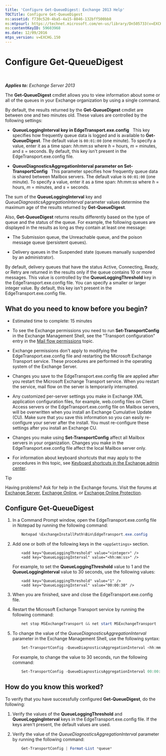 ```yaml
---
title: 'Configure Get-QueueDigest: Exchange 2013 Help'
TOCTitle: Configure Get-QueueDigest
ms:assetid: f730c520-4ba5-4a15-8846-132bff500bb8
ms:mtpsurl: https://technet.microsoft.com/en-us/library/Dn505733(v=EXCHG.150)
ms:contentKeyID: 59603968
ms.date: 12/09/2016
mtps_version: v=EXCHG.150
---
```


# Configure Get-QueueDigest

 

_**Applies to:** Exchange Server 2013_


The **Get-QueueDigest** cmdlet allows you to view information about some or all of the queues in your Exchange organization by using a single command.

By default, the results returned by the **Get-QueueDigest** cmdlet are between one and two minutes old. These values are controlled by the following settings:

  - **QueueLoggingInterval key in EdgeTransport.exe.config**   This key specifies how frequently queue data is logged and is available to **Get-QueueDigest**. The default value is `00:01:00` (one minute). To specify a value, enter it as a time span: *hh:mm:ss* where *h* = hours, *m* = minutes, and *s* = seconds. By default, this key isn't present in the EdgeTransport.exe.config file.

  - **QueueDiagnosticsAggregationInterval parameter on Set-TransportConfig**   This parameter specifies how frequently queue data is shared between Mailbox servers. The default value is `00:01:00` (one minute). To specify a value, enter it as a time span: *hh:mm:ss* where *h* = hours, *m* = minutes, and *s* = seconds.

The sum of the **QueueLoggingInterval** key and *QueueDiagnosticsAggregationInterval* parameter values determine the maximum age of the results returned by **Get-QueueDigest**.

Also, **Get-QueueDigest** returns results differently based on the type of queue and the status of the queue. For example, the following queues are displayed in the results as long as they contain at least one message:

  - The Submission queue, the Unreachable queue, and the poison message queue (persistent queues).

  - Delivery queues in the Suspended state (queues manually suspended by an administrator).

By default, delivery queues that have the status Active, Connecting, Ready, or Retry are returned in the results only if the queue contains 10 or more messages. This value is controlled by the **QueueLoggingThreshold** key in the EdgeTransport.exe.config file. You can specify a smaller or larger integer value. By default, this key isn't present in the EdgeTransport.exe.config file.

## What do you need to know before you begin?

  - Estimated time to complete: 15 minutes

  - To see the Exchange permissions you need to run **Set-TransportConfig** in the Exchange Management Shell, see the "Transport configuration" entry in the [Mail flow permissions](mail-flow-permissions-exchange-2013-help.md) topic.

  - Exchange permissions don't apply to modifying the EdgeTransport.exe.config file and restarting the Microsoft Exchange Transport service. These procedures are performed in the operating system of the Exchange Server.

  - Changes you save to the EdgeTransport.exe.config file are applied after you restart the Microsoft Exchange Transport service. When you restart the service, mail flow on the server is temporarily interrupted.

  - Any customized per-server settings you make in Exchange XML application configuration files, for example, web.config files on Client Access servers or the EdgeTransport.exe.config file on Mailbox servers, will be overwritten when you install an Exchange Cumulative Update (CU). Make sure that you save this information so you can easily re-configure your server after the install. You must re-configure these settings after you install an Exchange CU.

  - Changes you make using **Set-TransportConfig** affect all Mailbox servers in your organization. Changes you make in the EdgeTransport.exe.config file affect the local Mailbox server only.

  - For information about keyboard shortcuts that may apply to the procedures in this topic, see [Keyboard shortcuts in the Exchange admin center](keyboard-shortcuts-in-the-exchange-admin-center-2013-help.md).


> [!TIP]
> Having problems? Ask for help in the Exchange forums. Visit the forums at <A href="https://go.microsoft.com/fwlink/p/?linkid=60612">Exchange Server</A>, <A href="https://go.microsoft.com/fwlink/p/?linkid=267542">Exchange Online</A>, or <A href="https://go.microsoft.com/fwlink/p/?linkid=285351">Exchange Online Protection</A>.



## Configure Get-QueueDigest

1.  In a Command Prompt window, open the EdgeTransport.exe.config file in Notepad by running the following command:
    
    ```powershell
        Notepad %ExchangeInstallPath%Bin\EdgeTransport.exe.config
    ```

2.  Add one or both of the following keys in the `<appSettings>` section.
    ```Command&nbsp;Line
        <add key="QueueLoggingThreshold" value="<integer>" />
        <add key="QueueLoggingInterval" value="<hh:mm:ss>" />
    ```
    
    For example, to set the **QueueLoggingThreshold** value to 1 and the **QueueLoggingInterval** value to 30 seconds, use the following values:
    ```Command&nbsp;Line
        <add key="QueueLoggingThreshold" value="1" />
        <add key="QueueLoggingInterval" value="00:00:30" />
    ```

3.  When you are finished, save and close the EdgeTransport.exe.config file.

4.  Restart the Microsoft Exchange Transport service by running the following command:
    ```powershell
        net stop MSExchangeTransport && net start MSExchangeTransport
    ```
5.  To change the value of the *QueueDiagnosticsAggregationInterval* parameter in the Exchange Management Shell, use the following syntax:
    
    ```powershell
        Set-TransportConfig -QueueDiagnosticsAggregationInterval <hh:mm:ss>
    ```
    
    For example, to change the value to 30 seconds, run the following command:
    
    ```powershell
        Set-TransportConfig -QueueDiagnosticsAggregationInterval 00:00:30
    ```

## How do you know this worked?

To verify that you have successfully configured **Get-QueueDigest**, do the following:

1.  Verify the values of the **QueueLoggingThreshold** and **QueueLoggingInterval** keys in the EdgeTransport.exe.config file. If the keys aren't present, the default values are used.

2.  Verify the value of the *QueueDiagnosticsAggregationInterval* parameter by running the following command:
    ```powershell
        Get-TransportConfig | Format-List *queue*
    ```
